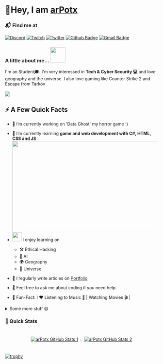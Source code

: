 <h1>🤙Hey, I am <a href="https://arpotx.github.io">arPotx</a></h1>
</h1>

### 📬 Find me at

[![Discord](https://img.shields.io/badge/Discord-%237289DA.svg?logo=discord&logoColor=white)](https://discord.gg/https://discord.gg/3dPdKwXBbg)
[![Twitch](https://img.shields.io/badge/Twitch-%239146FF.svg?logo=Twitch&logoColor=white)](https://twitch.tv/arPotx)
[![Twitter](https://img.shields.io/badge/Twitter-%231DA1F2.svg?logo=Twitter&logoColor=white)](https://twitter.com/arPotx) 
[![Github Badge](http://img.shields.io/badge/-Github-black?style=flat-square&logo=github&link=https://github.com/arPotx/)](https://github.com/arPotx/)
[![Gmail Badge](https://img.shields.io/badge/-Gmail-d14836?style=flat-square&logo=Gmail&logoColor=white&link=mailto:shark.info24@gmail.com)](mailto:shark.info24@gmail.com)

### A little about me... <img src="media.giphy.com/media/QDjpIL6oNCVZ4qzGs7/giphy.gif" width="50">

I'm an Student🎓. I'm very interessed in **Tech & Cyber Security 💻** and love geography and the universe. I also love gaming like Counter Strike 2 and Escape from Tarkov<br/><br/>
[![](https://visitcount.itsvg.in/api?id=arPotx&icon=7&color=1)](https://arpotx.github.io)

## ⚡️ A Few Quick Facts

- 🔭 I’m currently working on 'Data Ghost' my horror game :)
- 🌱 I’m currently learning **game and web development with C#, HTML, CSS and JS**
  <img width="490" height="300" src="https://media.giphy.com/media/2IudUHdI075HL02Pkk/giphy.gif" align=right>

- <img src="https://media.giphy.com/media/QDjpIL6oNCVZ4qzGs7/giphy.gif" width="30"> I enjoy learning on
  - 🛠 Ethical Hacking
  - 🤖 AI
  - 🌍 Geography
  - 🌌 Universe
- 📝 I regularly write articles on [Portfolio](https://arpotx.github.io)
- 💬 Feel free to ask me about coding if you need help.
- 🎉 Fun-Fact: I ❤️ Listening to Music 🚀 | Watching Movies 🎬 |

<details>
  <summary>Some more stuff 😄</summary>
  
### 🖥️ My Setup
<img src="https://img.shields.io/badge/Windows-80B3FF?logo=akamai&logoColor=fff&style=flat"> <img src="https://img.shields.io/badge/Brave-FB542B?logo=brave&logoColor=fff&style=flat"> <img src="https://img.shields.io/badge/Cursor-000?logo=codio&logoColor=fff&style=flat"> <img src="https://img.shields.io/badge/VMware-555555.svg?&style=flat-square&logo=vmware&logoColor=29B6F6"> <img src="https://img.shields.io/badge/Spotify-1ED760?logo=spotify&logoColor=fff&style=flat">
</details>

### 🚀 Quick Stats

<p align="center">
<br>

<a href="https://github.com/arPotx">
  <img align="center" style="margin:0.5rem" src="https://github-readme-stats.vercel.app/api/top-langs/?username=arPotx&title_color=ffffff&text_color=c9cacc&icon_color=4AB197&bg_color=1A2B34" alt="arPotx GitHub Stats 1" />
</a>

<a href="https://github.com/arPotx">
  <img align="center" style="margin:0.5rem" src="https://github-readme-stats.vercel.app/api?username=arPotx&show_icons=true&line_height=27&count_private=true&title_color=ffffff&text_color=c9cacc&icon_color=4AB097&bg_color=1A2B34" alt="arPotx GitHub Stats 2" />
</a>

<br>
<br>
</p>

[![trophy](https://github-profile-trophy.vercel.app/?username=arPotx&theme=onedark)](https://github.com/arPotx)
